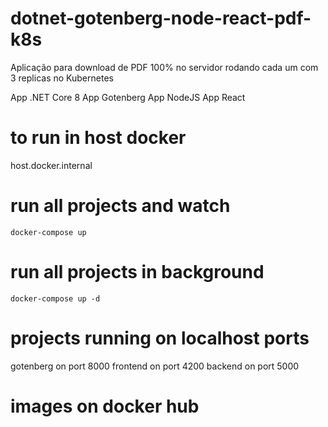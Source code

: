 # dotnet-gotenberg-node-react-pdf-k8s
Aplicação para download de PDF 100% no servidor rodando cada um com 3 replicas no Kubernetes

App .NET Core 8
App Gotenberg
App NodeJS
App React

# to run in host docker
host.docker.internal

# run all projects and watch
```docker-compose up```

# run all projects in background
```docker-compose up -d```

# projects running on localhost ports
gotenberg on port 8000
frontend on port 4200
backend on port 5000

# images on docker hub
